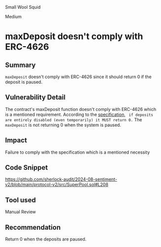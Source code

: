 Small Wool Squid

Medium

# maxDeposit doesn't comply with ERC-4626

## Summary
`maxDeposit` doesn't comply with ERC-4626 since it should return 0 if the deposit is paused.

## Vulnerability Detail
The contract's maxDeposit function doesn't comply with ERC-4626 which is a mentioned requirement. According to the [specification](https://eips.ethereum.org/EIPS/eip-4626#maxdeposit), ` if deposits are entirely disabled (even temporarily) it MUST return 0.`
The `maxDeposit` is not returning 0 when the system is paused.

## Impact
Failure to comply with the specification which is a mentioned necessity

## Code Snippet
https://github.com/sherlock-audit/2024-08-sentiment-v2/blob/main/protocol-v2/src/SuperPool.sol#L208

## Tool used

Manual Review

## Recommendation
Return 0 when the deposits are paused.
